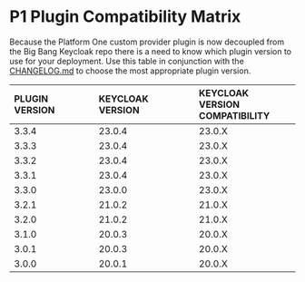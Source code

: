 # P1 Plugin Compatibility Matrix
Because the Platform One custom provider plugin is now decoupled from the Big Bang Keycloak repo there is a need to know which plugin version to use for your deployment. Use this table in conjunction with the [CHANGELOG.md](CHANGE.LOG) to choose the most appropriate plugin version.

| **PLUGIN VERSION** | **KEYCLOAK VERSION** | **KEYCLOAK VERSION**<br>**COMPATIBILITY**
|:-------------------|:---------------------|:---------------
| 3.3.4              | 23.0.4               | 23.0.X
| 3.3.3              | 23.0.4               | 23.0.X
| 3.3.2              | 23.0.4               | 23.0.X
| 3.3.1              | 23.0.4               | 23.0.X
| 3.3.0              | 23.0.0               | 23.0.X
| 3.2.1              | 21.0.2               | 21.0.X
| 3.2.0              | 21.0.2               | 21.0.X
| 3.1.0              | 20.0.3               | 20.0.X
| 3.0.1              | 20.0.3               | 20.0.X
| 3.0.0              | 20.0.1               | 20.0.X
